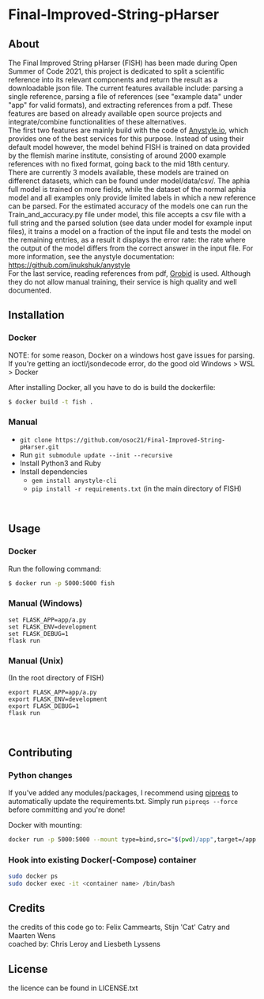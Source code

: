 ﻿# Final-Improved-String-pHarser

## About
The Final Improved String pHarser (FISH) has been made during Open Summer of Code 2021, this project is dedicated to split a scientific reference into its relevant components and return the result as a downloadable json file.
The current features available include: parsing a single reference, parsing a file of references (see "example data" under "app" for valid formats), and extracting references from a pdf.
These features are based on already available open source projects and integrate/combine functionalities of these alternatives.   
The first two features are mainly build with the code of [Anystyle.io](https://anystyle.io/), which provides one of the best services for this purpose.
Instead of using their default model however, the model behind FISH is trained on data provided by the flemish marine institute, consisting of around 2000 example
references with no fixed format, going back to the mid 18th century.   
There are currently 3 models available, these models are trained on differenct datasets, which can be found under model/data/csv/.
The aphia full model is trained on more fields, while the dataset of the normal aphia model and all examples only provide limited labels in which a new reference can be parsed.
For the estimated accuracy of the models one can run the Train_and_accuracy.py file under model, this file accepts a csv file with a full string and the parsed solution (see data under model for example input files),
it trains a model on a fraction of the input file and tests the model on the remaining entries, as a result it displays the error rate: the rate where the output of the model differs from the correct answer in the input file.
For more information, see the anystyle documentation: https://github.com/inukshuk/anystyle     
For the last service, reading references from pdf, [Grobid](https://grobid.readthedocs.io/en/latest/) is used. 
Although they do not allow manual training, their service is high quality and well documented.

## Installation

### Docker
NOTE: for some reason, Docker on a windows host gave issues for parsing. If you're getting an ioctl/jsondecode error, do the good old Windows > WSL > Docker

After installing Docker, all you have to do is build the dockerfile:
```bash
$ docker build -t fish .
```

### Manual
- `git clone https://github.com/osoc21/Final-Improved-String-pHarser.git`
- Run `git submodule update --init --recursive`
- Install Python3 and Ruby
- Install dependencies
    - `gem install anystyle-cli`
    - `pip install -r requirements.txt` (in the main directory of FISH)

<br>

## Usage

### Docker
Run the following command:
```bash
$ docker run -p 5000:5000 fish
```

### Manual (Windows)
```
set FLASK_APP=app/a.py
set FLASK_ENV=development
set FLASK_DEBUG=1
flask run
```

### Manual (Unix)
(In the root directory of FISH)
```
export FLASK_APP=app/a.py
export FLASK_ENV=development
export FLASK_DEBUG=1
flask run
```

<br>

## Contributing
### Python changes
If you've added any modules/packages, I recommend using [pipreqs](https://pypi.org/project/pipreqs/) to automatically update the requirements.txt. Simply run `pipreqs --force` before committing and you're done!

Docker with mounting:
```bash
docker run -p 5000:5000 --mount type=bind,src="$(pwd)/app",target=/app --mount type=bind,src="$(pwd)/model",target=/app/model --mount type=bind,src="$(pwd)/temp",target=/app/temp fish 
```

### Hook into existing Docker(-Compose) container

```bash
sudo docker ps
sudo docker exec -it <container name> /bin/bash 
```

## Credits
the credits of this code go to:
Felix Cammearts, Stijn 'Cat' Catry and Maarten Wens   
coached by: Chris Leroy and Liesbeth Lyssens

## License
the licence can be found in LICENSE.txt